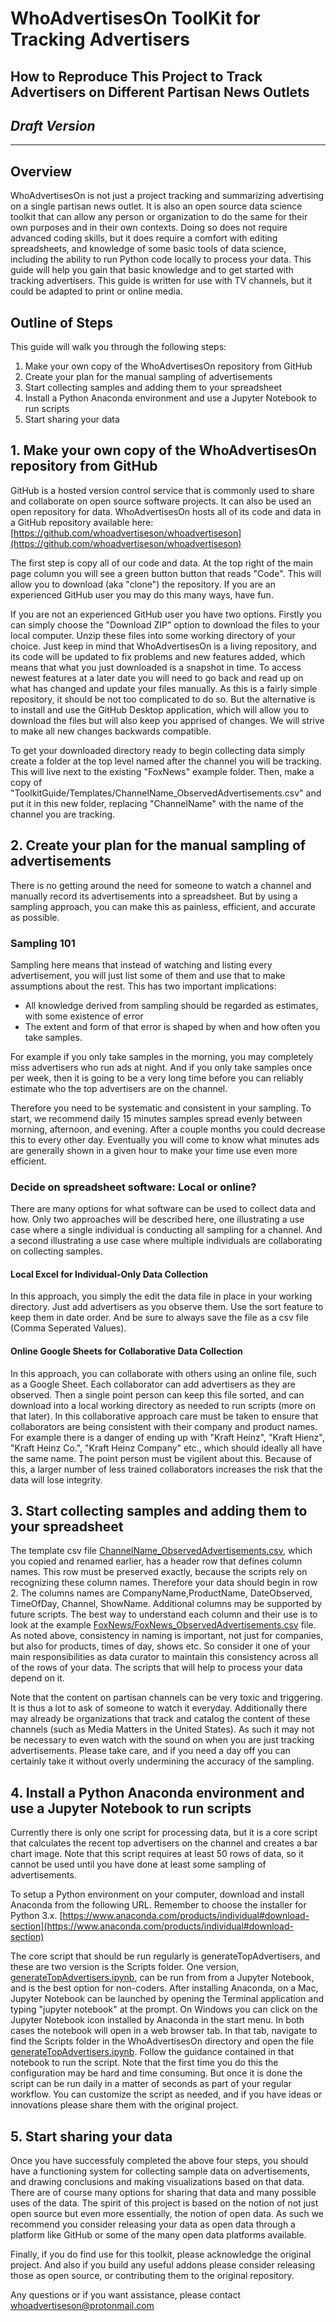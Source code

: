 # WhoAdvertisesOn ToolKit for Tracking Advertisers
## How to Reproduce This Project to Track Advertisers on Different Partisan News Outlets
## *Draft Version*
***

## Overview
WhoAdvertisesOn is not just a project tracking and summarizing advertising on a single partisan news outlet. It is also an open source data science toolkit that can allow any person or organization to do the same for their own purposes and in their own contexts. Doing so does not require advanced coding skills, but it does require a comfort with editing spreadsheets, and knowledge of some basic tools of data science, including the ability to run Python code locally to process your data. This guide will help you gain that basic knowledge and to get started with tracking advertisers. This guide is written for use with TV channels, but it could be adapted to print or online media.

## Outline of Steps
This guide will walk you through the following steps:
1. Make your own copy of the WhoAdvertisesOn repository from GitHub
1. Create your plan for the manual sampling of advertisements
1. Start collecting samples and adding them to your spreadsheet
1. Install a Python Anaconda environment and use a Jupyter Notebook to run scripts
1. Start sharing your data

## 1. Make your own copy of the WhoAdvertisesOn repository from GitHub
GitHub is a hosted version control service that is commonly used to share and collaborate on open source software projects. It can also be used an open repository for data. WhoAdvertisesOn hosts all of its code and data in a GitHub repository available here: [https://github.com/whoadvertiseson/whoadvertiseson](https://github.com/whoadvertiseson/whoadvertiseson)

The first step is copy all of our code and data. At the top right of the main page column you will see a green button button that reads "Code". This will allow you to download (aka "clone") the repository. If you are an experienced GitHub user you may do this many ways, have fun.

If you are not an experienced GitHub user you have two options. Firstly you can simply choose the "Download ZIP" option to download the files to your local computer. Unzip these files into some working directory of your choice. Just keep in mind that WhoAdvertisesOn is a living repository, and its code will be updated to fix problems and new features added, which means that what you just downloaded is a snapshot in time. To access newest features at a later date you will need to go back and read up on what has changed and update your files manually. As this is a fairly simple repository, it should be not too complicated to do so. But the alternative is to install and use the GitHub Desktop application, which will allow you to download the files but will also keep you apprised of changes. We will strive to make all new changes backwards compatible.

To get your downloaded directory ready to begin collecting data simply create a folder at the top level named after the channel you will be tracking. This will live next to the existing "FoxNews" example folder. Then, make a copy of "ToolkitGuide/Templates/ChannelName_ObservedAdvertisements.csv" and put it in this new folder, replacing "ChannelName" with the name of the channel you are tracking.

## 2. Create your plan for the manual sampling of advertisements

There is no getting around the need for someone to watch a channel and manually record its advertisements into a spreadsheet. But by using a sampling approach, you can make this as painless, efficient, and accurate as possible.

### Sampling 101
Sampling here means that instead of watching and listing every advertisement, you will just list some of them and use that to make assumptions about the rest. This has two important implications:

- All knowledge derived from sampling should be regarded as estimates, with some existence of error
- The extent and form of that error is shaped by when and how often you take samples.

For example if you only take samples in the morning, you may completely miss advertisers who run ads at night. And if you only take samples once per week, then it is going to be a very long time before you can reliably estimate who the top advertisers are on the channel.

Therefore you need to be systematic and consistent in your sampling. To start, we recommend daily 15 minutes samples spread evenly between morning, afternoon, and evening. After a couple months you could decrease this to every other day. Eventually you will come to know what minutes ads are generally shown in a given hour to make your time use even more efficient.

### Decide on spreadsheet software: Local or online?
There are many options for what software can be used to collect data and how. Only two approaches will be described here, one illustrating a use case where a single individual is conducting all sampling for a channel. And a second illustrating a use case where multiple individuals are collaborating on collecting samples. 

#### **Local Excel for Individual-Only Data Collection** 
In this approach, you simply the edit the data file in place in your working directory. Just add advertisers as you observe them. Use the sort feature to keep them in date order. And be sure to always save the file as a csv file (Comma Seperated Values).

#### **Online Google Sheets for Collaborative Data Collection**
In this approach, you can collaborate with others using an online file, such as a Google Sheet. Each collaborator can add advertisers as they are observed. Then a single point person can keep this file sorted, and can download into a local working directory as needed to run scripts (more on that later). In this collaborative approach care must be taken to ensure that collaborators are being consistent with their company and product names. For example there is a danger of ending up with "Kraft Heinz", "Kraft Hienz", "Kraft Heinz Co.", "Kraft Heinz Company" etc., which should ideally all have the same name. The point person must be vigilent about this. Because of this, a larger number of less trained collaborators increases the risk that the data will lose integrity.

## 3. Start collecting samples and adding them to your spreadsheet
The template csv file [ChannelName_ObservedAdvertisements.csv](https://github.com/whoadvertiseson/whoadvertiseson/blob/main/ToolkitGuide/Templates/ChannelName_ObservedAdvertisements.csv), which you copied and renamed earlier, has a header row that defines column names. This row must be preserved exactly, because the scripts rely on recognizing these column names. Therefore your data should begin in row 2. The columns names are CompanyName,ProductName, DateObserved, TimeOfDay, Channel, ShowName. Additional columns may be supported by future scripts. The best way to understand each column and their use is to look at the example [FoxNews/FoxNews_ObservedAdvertisements.csv](https://github.com/whoadvertiseson/whoadvertiseson/blob/main/FoxNews/FoxNewsChannel_ObservedAdvertisements.csv) file. As noted above, consistency in naming is important, not just for companies, but also for products, times of day, shows etc. So consider it one of your main responsibilities as data curator to maintain this consistency across all of the rows of your data. The scripts that will help to process your data depend on it.

Note that the content on partisan channels can be very toxic and triggering. It is thus a lot to ask of someone to watch it everyday. Additionally there may already be organizations that track and catalog the content of these channels (such as Media Matters in the United States). As such it may not be necessary to even watch with the sound on when you are just tracking advertisements. Please take care, and if you need a day off you can certainly take it without overly undermining the accuracy of the sampling.

## 4. Install a Python Anaconda environment and use a Jupyter Notebook to run scripts
Currently there is only one script for processing data, but it is a core script that calculates the recent top advertisers on the channel and creates a bar chart image. Note that this script requires at least 50 rows of data, so it cannot be used until you have done at least some sampling of advertisements.

To setup a Python environment on your computer, download and install Anaconda from the following URL. Remember to choose the installer for Python 3.x. [https://www.anaconda.com/products/individual#download-section](https://www.anaconda.com/products/individual#download-section)

The core script that should be run regularly is generateTopAdvertisers, and these are two version is the Scripts folder. One version, [generateTopAdvertisers.ipynb](https://github.com/whoadvertiseson/whoadvertiseson/blob/main/Scripts/generateTopAdvertisers.ipynb), can be run from from a Jupyter Notebook, and is the best option for non-coders. After installing Anaconda, on a Mac, Jupyter Notebook can be launched by opening the Terminal application and typing "jupyter notebook" at the prompt. On Windows you can click on the Jupyter Notebook icon installed by Anaconda in the start menu. In both cases the notebook will open in a web browser tab. In that tab, navigate to find the Scripts folder in the WhoAdvertisesOn directory and open the file [generateTopAdvertisers.ipynb](https://github.com/whoadvertiseson/whoadvertiseson/blob/main/Scripts/generateTopAdvertisers.ipynb). Follow the guidance contained in that notebook to run the script. Note that the first time you do this the configuration may be hard and time consuming. But once it is done the script can be run daily in a matter of seconds as part of your regular workflow. You can customize the script as needed, and if you have ideas or innovations please share them with the original project.

## 5. Start sharing your data
Once you have successfuly completed the above four steps, you should have a functioning system for collecting sample data on advertisements, and drawing conclusions and making visualizations based on that data. There are of course many options for sharing that data and many possible uses of the data. The spirit of this project is based on the notion of not just open source but even more essentially, the notion of open data. As such we recommend you consider releasing your data as open data through a platform like GitHub or some of the many open data platforms available. 

Finally, if you do find use for this toolkit, please acknowledge the original project. And also if you build any useful addons please consider releasing those as open source, or contributing them to the original repository.

Any questions or if you want assistance, please contact whoadvertiseson@protonmail.com
